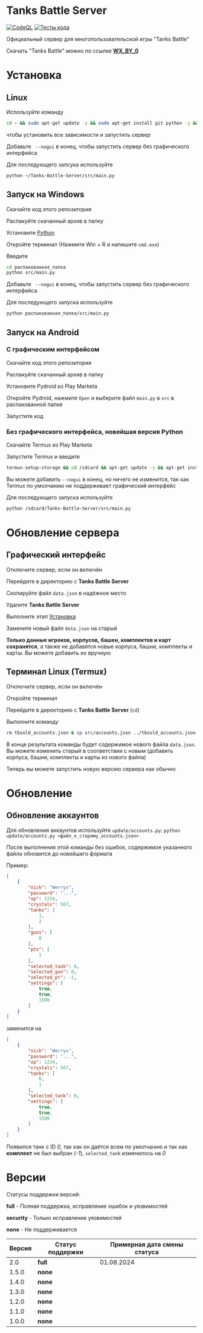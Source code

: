# Tanks Battle Server
[![CodeQL](https://github.com/werryxgames/Tanks-Battle-Server/actions/workflows/codeql.yml/badge.svg?branch=master)](https://github.com/werryxgames/Tanks-Battle-Server/actions/workflows/codeql.yml)
[![Тесты кода](https://github.com/werryxgames/Tanks-Battle-Server/actions/workflows/tests.yml/badge.svg?branch=master)](https://github.com/werryxgames/Tanks-Battle-Server/actions/workflows/tests.yml)

Официальный сервер для многопользовательской игры "Tanks Battle"

Скачать "Tanks Battle" можно по ссылке **[WX_BY_0](http://185.6.27.126/)**

# Установка
## Linux
Используйте команду
```bash
cd ~ && sudo apt-get update -y && sudo apt-get install git python -y && git clone https://github.com/werryxgames/Tanks-Battle-Server.git && cd Tanks-Battle-Server && pip install --upgrade pip && pip install -r requirements.txt && python src/main.py
```
чтобы установить все зависимости и запустить сервер

Добавьте ` --nogui` в конец, чтобы запустить сервер без графического интерфейса

Для последующего запсука используйте
```bash
python ~/Tanks-Battle-Server/src/main.py
```

## Запуск на Windows
Скачайте код этого репозитория

Распакуйте скачанный архив в папку

Установите [Python](https://python.org/download)

Откройте терминал (Нажмите Win + R и напишите `cmd.exe`)

Введите
```bash
cd распакованная_папка
python src/main.py
```

Добавьте ` --nogui` в конец, чтобы запустить сервер без графического интерфейса

Для последующего запуска используйте
```bash
python распакованная_папка/src/main.py
```

## Запуск на Android
### С графическим интерфейсом
Скачайте код этого репозитория

Распакуйте скачанный архив в папку

Установите Pydroid из Play Marketа

Откройте Pydroid, нажмите `Open` и выберите файл `main.py` в `src` в распакованной папке

Запустите код

### Без графического интерфейса, новейшая версия Python
Скачайте Termux из Play Marketа

Запустите Termux и введите
```bash
termux-setup-storage && cd /sdcard && apt-get update -y && apt-get install git python -y && git clone https://github.com/werryxgames/Tanks-Battle-Server && cd Tanks-Battle-Server && pip install --upgrade pip && pip install -r requirements.txt && python src/main.py
```

Вы можете добавить `--nogui` в конец, но ничего не изменится, так как Termux по умолчанию не поддерживает графический интерфейс

Для последующего запуска используйте
```bash
python /sdcard/Tanks-Battle-Server/src/main.py
```

# Обновление сервера
## Графический интерфейс
Отключите сервер, если он включён

Перейдите в директорию с **Tanks Battle Server**

Скопируйте файл `data.json` в надёжное место

Удалите **Tanks Battle Server**

Выполните этап [Установка](установка)

Замените новый файл `data.json` на старый

**Только данные игроков, корпусов, башен, комплектов и карт сохранятся**, а также не добавятся новые корпуса, башни, комплекты и карты. Вы можете добавить их вручную

## Терминал Linux (Termux)
Отключите сервер, если он включён

Откройте терминал

Перейдите в директорию с **Tanks Battle Server** (`cd`)

Выполните команду
```bash
rm tbsold_accounts.json & cp src/accounts.json ../tbsold_accounts.json & rm ../Tanks-Battle-Server -rf && cd .. && git clone https://github.com/werryxgames/Tanks-Battle-Server && mv tbsold_accounts.json Tanks-Battle-Server/accounts.json
```

В конце результата команды будет содержимое нового файла `data.json`. Вы можете изменить старый в соответствии с новым (добавить корпуса, башни, комплекты и карты из нового файла)

Теперь вы можете запустить новую версию сервера как обычно

# Обновление
## Обновление аккаунтов
Для обновления аккаунтов используйте `update/accounts.py`:
`python update/accounts.py <файл_к_старому_accounts.json>`

После выполнения этой команды без ошибок, содержимое указанного файла обновится до новейшего формата

Пример:
```json
[
    {
        "nick": "Werryx",
        "password": "...",
        "xp": 1234,
        "crystals": 567,
        "tanks": [
            1,
            2
        ],
        "guns": [
            0
        ],
        "pts": [
            1
        ],
        "selected_tank": 0,
        "selected_gun": 0,
        "selected_pt": -1,
        "settings": [
            true,
            true,
            1500
        ]
    }
]
```
заменится на
```json
[
    {
        "nick": "Werryx",
        "password": "...",
        "xp": 1234,
        "crystals": 567,
        "tanks": [
            0,
            1
        ],
        "selected_tank": 0,
        "settings": [
            true,
            true,
            1500
        ]
    }
]
```

Появился танк с ID *0*, так как он даётся всем по умолчанию и так как **комплект** не был выбран (*-1*), `selected_tank` изменилось на *0*

# Версии
Статусы поддержки версий:

**full** - Полная поддержка, исправление ошибок и уязвимостей

**security** - Только исправление уязвимостей

**none** - Не поддерживается

| Версия  | Статус поддержки   | Примерная дата смены статуса |
| ------- | ------------------ | ---------------------------- |
| 2.0     | **full**           | 01.08.2024                   |
| 1.5.0   | **none**           |                              |
| 1.4.0   | **none**           |                              |
| 1.3.0   | **none**           |                              |
| 1.2.0   | **none**           |                              |
| 1.1.0   | **none**           |                              |
| 1.0.0   | **none**           |                              |
